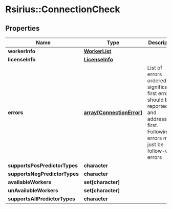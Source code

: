 # Rsirius::ConnectionCheck


## Properties
Name | Type | Description | Notes
------------ | ------------- | ------------- | -------------
**workerInfo** | [**WorkerList**](WorkerList.md) |  | [optional] 
**licenseInfo** | [**LicenseInfo**](LicenseInfo.md) |  | 
**errors** | [**array[ConnectionError]**](ConnectionError.md) | List of errors ordered by significance. first error should be reported and addressed first.  Following errors might just be follow-up errors | 
**supportsPosPredictorTypes** | **character** |  | 
**supportsNegPredictorTypes** | **character** |  | 
**availableWorkers** | **set[character]** |  | 
**unAvailableWorkers** | **set[character]** |  | 
**supportsAllPredictorTypes** | **character** |  | 


